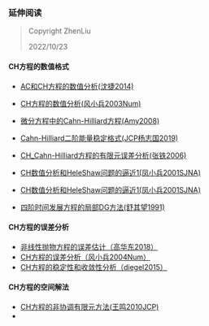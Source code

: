 ### 延伸阅读

> Copyright ZhenLiu
>
> 2022/10/23



#### CH方程的数值格式

- <a href = "pdf/CH_AC和CH方程的数值分析_沈捷2014.pdf"  target = "_blank"> AC和CH方程的数值分析(沈捷2014)</a>

- <a href = "pdf/CH_CH方程的数值分析_风小兵2003Num.pdf"  target = "_blank"> CH方程的数值分析(风小兵2003Num)</a>

- <a href = "pdf/CH_微分方程中的Cahn-Hilliard方程_Amy2008.pdf"  target = "_blank"> 微分方程中的Cahn-Hilliard方程(Amy2008)</a>

- <a href = "pdf/CH_Cahn-Hilliard二阶能量稳定格式_JCP杨志国2019.pdf"  target = "_blank"> Cahn-Hilliard二阶能量稳定格式(JCP杨志国2019)</a>

- <a href = "pdf/CH_Cahn-Hilliard方程的有限元误差分析_张铁2006.pdf"  target = "_blank"> CH_Cahn-Hilliard方程的有限元误差分析(张铁2006)</a>

- <a href = "pdf/CH_CH数值分析和HeleShaw问题的逼近1_凤小兵2001SJNA.pdf"  target = "_blank"> CH数值分析和HeleShaw问题的逼近1(凤小兵2001SJNA)</a>

- <a href = "pdf/CH_CH数值分析和HeleShaw问题的逼近2_凤小兵2001SJNA.pdf"  target = "_blank"> CH数值分析和HeleShaw问题的逼近1(凤小兵2001SJNA)</a>

- <a href = "pdf/CH_四阶时间发展方程的局部DG方法_舒其望1991.pdf"  target = "_blank"> 四阶时间发展方程的局部DG方法(舒其望1991)</a>

  



#### CH方程的误差分析

- <a href="pdf/CH_非线形抛物方程的误差估计_高华东2018.pdf" target="_blank">非线性抛物方程的误差估计（高华东2018）</a>
- <a href="pdf/CH_CH方程的误差分析_风小兵2004Num.pdf" target="_blank">CH方程的误差分析（风小兵2004Num）</a>
- <a href="pdf/CH_CH方程的稳定性和收敛性分析_diegel2015.pdf" target="_blank">CH方程的稳定性和收敛性分析（diegel2015）</a>



#### CH方程的空间解法

- <a href = "pdf/CH_CH方程的非协调有限元方法_王鸣2010JCP.pdf"  target = "_blank"> CH方程的非协调有限元方法(王鸣2010JCP)</a>
- 
